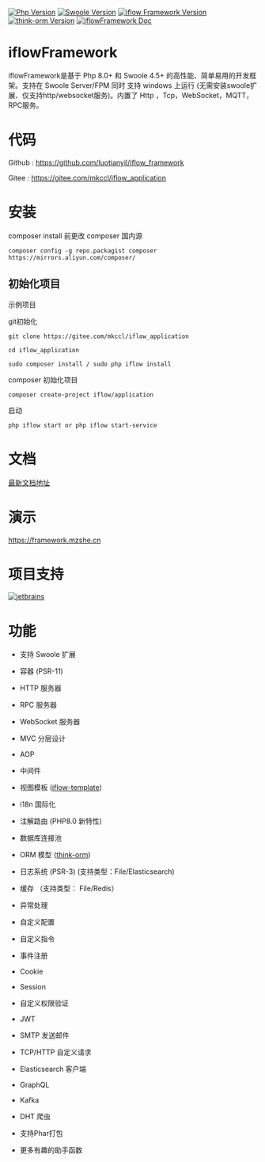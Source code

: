 [![Php Version](https://img.shields.io/badge/php-%3E=8.1.0-brightgreen.svg)](https://secure.php.net/)
[![Swoole Version](https://img.shields.io/badge/swoole-%3E=4.5.0-brightgreen.svg)](https://github.com/swoole/swoole-src)
[![iflow Framework Version](https://img.shields.io/badge/iflow_framework-%3E=0.0.1-brightgreen.svg)](https://github.com/luotianyil/iflow_framework)
[![think-orm Version](https://img.shields.io/badge/think/orm-%3E=2.0.x-brightgreen.svg)](https://www.kancloud.cn/manual/think-orm/1257998)
[![iflowFramework Doc](https://img.shields.io/badge/docs-passing-green.svg?maxAge=2592000)](https://www.yuque.com/youzhiyuandemao/ftorkm)

# iflowFramework



iflowFramework是基于 Php 8.0+ 和 Swoole 4.5+ 的高性能、简单易用的开发框架。支持在 Swoole Server/FPM 同时 支持 windows 上运行 (无需安装swoole扩展、仅支持http/websocket服务)。内置了 Http ，Tcp，WebSocket，MQTT，RPC服务。




# 代码

Github : https://github.com/luotianyil/iflow_framework

Gitee : https://gitee.com/mkccl/iflow_application

# 安装

composer install 前更改 composer 国内源

```
composer config -g repo.packagist composer https://mirrors.aliyun.com/composer/
```


## 初始化项目



示例项目

git初始化
```
git clone https://gitee.com/mkccl/iflow_application

cd iflow_application

sudo composer install / sudo php iflow install
```

composer 初始化项目
```
composer create-project iflow/application
```

启动

```
php iflow start or php iflow start-service
```


# 文档

[最新文档地址](https://www.yuque.com/youzhiyuandemao/ftorkm)



# 演示
https://framework.mzshe.cn

# 项目支持

[![jetbrains](https://mzshe.cn/jetbrains-variant-3.svg)](https://jb.gg/OpenSource)


# 功能


- 支持 Swoole 扩展

- 容器 (PSR-11)

- HTTP 服务器

- RPC 服务器

- WebSocket 服务器

- MVC 分层设计

- AOP

- 中间件

- 视图模板 ([iflow-template](https://www.github.com/luotianyil/iflow_template))

- i18n 国际化

- 注解路由 (PHP8.0 新特性)

- 数据库连接池

- ORM 模型 ([think-orm](https://www.kancloud.cn/manual/think-orm/1257998))

- 日志系统 (PSR-3) (支持类型：File/Elasticsearch)

- 缓存 （支持类型： File/Redis）

- 异常处理

- 自定义配置

- 自定义指令

- 事件注册

- Cookie

- Session

- 自定义权限验证

- JWT

- SMTP 发送邮件

- TCP/HTTP 自定义请求

- Elasticsearch 客户端

- GraphQL

- Kafka

- DHT 爬虫

- 支持Phar打包

- 更多有趣的助手函数
